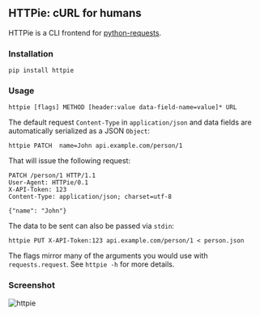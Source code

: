 ## HTTPie: cURL for humans

HTTPie is a CLI frontend for [python-requests](python-requests.org).


### Installation

    pip install httpie


### Usage

    httpie [flags] METHOD [header:value data-field-name=value]* URL

The default request `Content-Type` in `application/json` and data fields are automatically serialized as a JSON `Object`:

    httpie PATCH  name=John api.example.com/person/1

That will issue the following request:

    PATCH /person/1 HTTP/1.1
    User-Agent: HTTPie/0.1
    X-API-Token: 123
    Content-Type: application/json; charset=utf-8

    {"name": "John"}


The data to be sent can also be passed via `stdin`:

    httpie PUT X-API-Token:123 api.example.com/person/1 < person.json

The flags mirror many of the arguments you would use with `requests.request`. See `httpie -h` for more details.


### Screenshot

![httpie](https://github.com/jkbr/httpie/raw/master/httpie.png)
